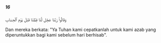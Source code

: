 ##### 16

<span class="ayah">وَقَالُوا۟ رَبَّنَا عَجِّل لَّنَا قِطَّنَا قَبْلَ يَوْمِ ٱلْحِسَابِ</span>

<span class="ayah_translation">Dan mereka berkata: "Ya Tuhan kami cepatkanlah untuk kami azab yang diperuntukkan bagi kami sebelum hari berhisab".</span>
